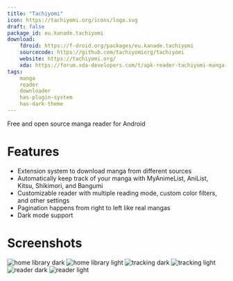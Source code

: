 ```yaml
---
title: "Tachiyomi"
icon: https://tachiyomi.org/icons/logo.svg
draft: false
package_id: eu.kanade.tachiyomi
download:
    fdroid: https://f-droid.org/packages/eu.kanade.tachiyomi
    sourcecode: https://github.com/tachiyomiorg/tachiyomi
    website: https://tachiyomi.org/
    xda: https://forum.xda-developers.com/t/apk-reader-tachiyomi-manga-reader.3941979/
tags:
    manga
    reader
    downloader
    has-plugin-system
    has-dark-theme
---
```


Free and open source manga reader for Android

# Features

- Extension system to download manga from different sources
- Automatically keep track of your manga with MyAnimeList, AniList, Kitsu, Shikimori, and Bangumi
- Customizable reader with multiple reading mode, custom color filters, and other settings
- Pagination happens from right to left like real mangas
- Dark mode support

# Screenshots

![home library dark](https://tachiyomi.org/assets/home_library-dark.png)
![home library light](https://tachiyomi.org/assets/home_library-light.png)
![tracking dark](https://tachiyomi.org/assets/home_tracking-dark.png)
![tracking light](https://tachiyomi.org/assets/home_tracking-light.png)
![reader dark](https://tachiyomi.org/assets/home_reader-dark.png)
![reader light](https://tachiyomi.org/assets/home_reader-light.png)

